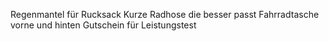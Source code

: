 Regenmantel für Rucksack
Kurze Radhose die besser passt
Fahrradtasche vorne und hinten
Gutschein für Leistungstest
